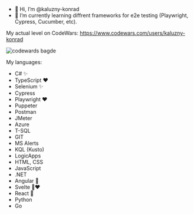 - 👋 Hi, I’m @kaluzny-konrad
- 🌱 I’m currently learning diffrent frameworks for e2e testing (Playwright, Cypress, Cucumber, etc).

My actual level on CodeWars:
https://www.codewars.com/users/kaluzny-konrad

![codewards bagde](https://www.codewars.com/users/kaluzny-konrad/badges/small)

My languages:
- C# ✨
- TypeScript ❤️
- Selenium ✨
- Cypress
- Playwright ❤️
- Puppeter
- Postman
- JMeter
- Azure
- T-SQL
- GIT
- MS Alerts
- KQL (Kusto)
- LogicApps
- HTML, CSS
- JavaScript
- .NET
- Angular 🌱
- Svelte 🌱❤️
- React 🌱
- Python
- Go

<!---
kaluzny-konrad/kaluzny-konrad is a ✨ special ✨ repository because its `README.md` (this file) appears on your GitHub profile.
You can click the Preview link to take a look at your changes.
--->
